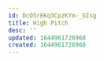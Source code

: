 ```yaml
---
id: DcO5rEKq3CpzKYm-_GIsg
title: High Pitch
desc: ''
updated: 1644961726968
created: 1644961726968
---
```


